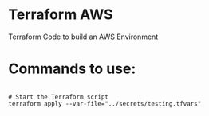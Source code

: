 # Terraform AWS

Terraform Code to build an AWS Environment



# Commands to use:

```{bash}

# Start the Terraform script
terraform apply --var-file="../secrets/testing.tfvars"


```
